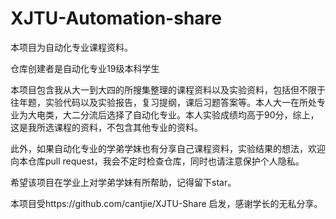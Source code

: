 # XJTU-Automation-share
本项目为自动化专业课程资料。

仓库创建者是自动化专业19级本科学生

本项目包含我从大一到大四的所搜集整理的课程资料以及实验资料，包括但不限于往年题，实验代码以及实验报告，复习提纲，课后习题答案等。本人大一在所处专业为大电类，大二分流后选择了自动化专业。本人实验成绩均高于90分，综上，这是我所选课程的资料，不包含其他专业的资料。

此外，如果自动化专业的学弟学妹也有分享自己课程资料，实验结果的想法，欢迎向本仓库pull request，我会不定时检查仓库，同时也请注意保护个人隐私。

希望该项目在学业上对学弟学妹有所帮助，记得留下star。

本项目受https://github.com/cantjie/XJTU-Share 启发，感谢学长的无私分享。
